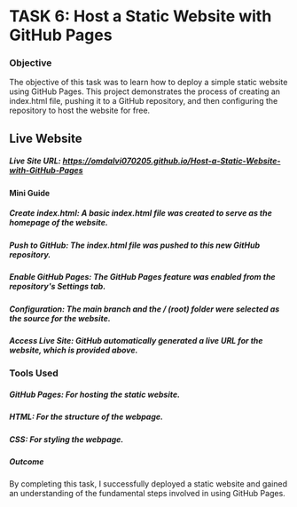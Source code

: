 # TASK 6: Host a Static Website with GitHub Pages
### Objective
The objective of this task was to learn how to deploy a simple static website using GitHub Pages. This project demonstrates the process of creating an index.html file, pushing it to a GitHub repository, and then configuring the repository to host the website for free.

## Live Website
##### Live Site URL: https://omdalvi070205.github.io/Host-a-Static-Website-with-GitHub-Pages

#### Mini Guide
##### Create index.html: A basic index.html file was created to serve as the homepage of the website.

##### Push to GitHub: The index.html file was pushed to this new GitHub repository.

##### Enable GitHub Pages: The GitHub Pages feature was enabled from the repository's Settings tab.

##### Configuration: The main branch and the / (root) folder were selected as the source for the website.

##### Access Live Site: GitHub automatically generated a live URL for the website, which is provided above.

### Tools Used
##### GitHub Pages: For hosting the static website.

##### HTML: For the structure of the webpage.

##### CSS: For styling the webpage.

##### Outcome
By completing this task, I successfully deployed a static website and gained an understanding of the fundamental steps involved in using GitHub Pages.
